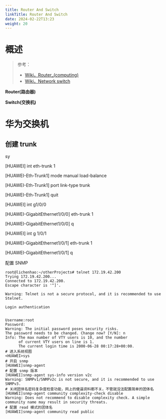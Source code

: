 ```yaml
---
title: Router And Switch
linkTitle: Router And Switch
date: 2024-02-22T13:23
weight: 20
---
```


# 概述

> 参考：
> 
> - [Wiki，Router_(computing)](https://en.wikipedia.org/wiki/Router_(computing))
> - [Wiki，Network switch](https://en.wikipedia.org/wiki/Network_switch)

**Router(路由器)**

**Switch(交换机)**

# 华为交换机

## 创建 trunk

sy

\[HUAWEI] int eth-trunk 1

\[HUAWEI-Eth-Trunk1] mode manual load-balance

\[HUAWEI-Eth-Trunk1] port link-type trunk

\[HUAWEI-Eth-Trunk1] quit

\[HUAWEI] int g1/0/0

\[HUAWEI-GigabitEthernet1/0/0] eth-trunk 1

\[HUAWEI-GigabitEthernet1/0/0] q

\[HUAWEI] int g 1/0/1

\[HUAWEI-GigabitEthernet1/0/1] eth-trunk 1

\[HUAWEI-GigabitEthernet1/0/1] q

配置 SNMP

    root@lichenhao:~/otherProjects# telnet 172.19.42.200
    Trying 172.19.42.200...
    Connected to 172.19.42.200.
    Escape character is '^]'.

    Warning: Telnet is not a secure protocol, and it is recommended to use Stelnet.

    Login authentication


    Username:root
    Password:
    Warning: The initial password poses security risks.
    The password needs to be changed. Change now? [Y/N]: n
    Info: The max number of VTY users is 10, and the number
          of current VTY users on line is 1.
          The current login time is 2000-06-28 00:17:28+00:00.
    # 进入系统视图
    <HUAWEI>sys
    # 开启 snmp
    [HUAWEI]snmp-agent
    # 配置 snmp 版本
    [HUAWEI]snmp-agent sys-info version v2c
    Warning: SNMPv1/SNMPv2c is not secure, and it is recommended to use SNMPv3.
    # 关闭团体名密码复杂度检查功能，网上的傻逼资料都不关，不管就没法配置简单的团体名
    [HUAWEI]snmp-agent community complexity-check disable
    Warning: Does not recommend to disable complexity check. A simple community name may result in security threats.
    # 配置 read 模式的团体名
    [HUAWEI]snmp-agent community read public
